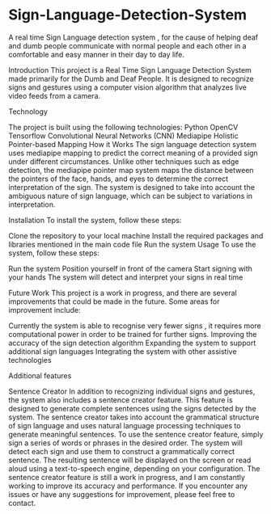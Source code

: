 # Sign-Language-Detection-System
A real time Sign Language detection system , for the cause of helping deaf and dumb people communicate with normal people and each other in a comfortable and easy manner in their day to day life.


Introduction
This project is a Real Time Sign Language Detection System made primarily for the Dumb and Deaf People. It is designed to recognize signs and gestures using a computer vision algorithm that analyzes live video feeds from a camera.


Technology

The project is built using the following technologies:
Python
OpenCV
Tensorflow
Convolutional Neural Networks (CNN)
Mediapipe Holistic Pointer-based Mapping
How it Works
The sign language detection system uses mediapipe mapping to predict the correct meaning of a provided sign under different circumstances. Unlike other techniques such as edge detection, the mediapipe pointer map system maps the distance between the pointers of the face, hands, and eyes to determine the correct interpretation of the sign. The system is designed to take into account the ambiguous nature of sign language, which can be subject to variations in interpretation.


Installation
To install the system, follow these steps:

Clone the repository to your local machine
Install the required packages and libraries mentioned in the main code file
Run the system
Usage
To use the system, follow these steps:


Run the system
Position yourself in front of the camera
Start signing with your hands
The system will detect and interpret your signs in real time


Future Work
This project is a work in progress, and there are several improvements that could be made in the future. Some areas for improvement include:

Currently the system is able to recognise very fewer signs , it requires more computational power in order to be trained for further signs.
Improving the accuracy of the sign detection algorithm
Expanding the system to support additional sign languages
Integrating the system with other assistive technologies


Additional features

Sentence Creator
In addition to recognizing individual signs and gestures, the system also includes a sentence creator feature. This feature is designed to generate complete sentences using the signs detected by the system. The sentence creator takes into account the grammatical structure of sign language and uses natural language processing techniques to generate meaningful sentences.
To use the sentence creator feature, simply sign a series of words or phrases in the desired order. The system will detect each sign and use them to construct a grammatically correct sentence. The resulting sentence will be displayed on the screen or read aloud using a text-to-speech engine, depending on your configuration.
The sentence creator feature is still a work in progress, and I am constantly working to improve its accuracy and performance. If you encounter any issues or have any suggestions for improvement, please feel free to contact.
